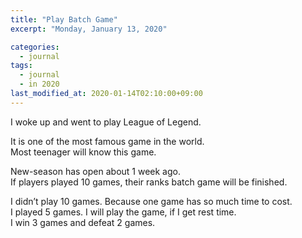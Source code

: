 ```yaml
---
title: "Play Batch Game"
excerpt: "Monday, January 13, 2020"

categories:
  - journal
tags:
  - journal
  - in 2020
last_modified_at: 2020-01-14T02:10:00+09:00
---
```

I woke up and went to play League of Legend.  

It is one of the most famous game in the world.  
Most teenager will know this game.  

New-season has open about 1 week ago.  
If players played 10 games, their ranks batch game will be finished.  

I didn’t play 10 games. Because one game has so much time to cost.  
I played 5 games. I will play the game, if I get rest time.  
I win 3 games and defeat 2 games.  

